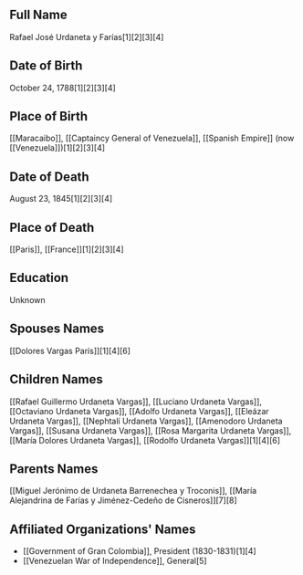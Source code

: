 ## Full Name
Rafael José Urdaneta y Farías[1][2][3][4]

## Date of Birth
October 24, 1788[1][2][3][4]

## Place of Birth
[[Maracaibo]], [[Captaincy General of Venezuela]], [[Spanish Empire]] (now [[Venezuela]])[1][2][3][4]

## Date of Death
August 23, 1845[1][2][3][4]

## Place of Death
[[Paris]], [[France]][1][2][3][4]

## Education
Unknown

## Spouses Names
[[Dolores Vargas París]][1][4][6]

## Children Names
[[Rafael Guillermo Urdaneta Vargas]], [[Luciano Urdaneta Vargas]], [[Octaviano Urdaneta Vargas]], [[Adolfo Urdaneta Vargas]], [[Eleázar Urdaneta Vargas]], [[Nephtalí Urdaneta Vargas]], [[Amenodoro Urdaneta Vargas]], [[Susana Urdaneta Vargas]], [[Rosa Margarita Urdaneta Vargas]], [[María Dolores Urdaneta Vargas]], [[Rodolfo Urdaneta Vargas]][1][4][6]

## Parents Names
[[Miguel Jerónimo de Urdaneta Barrenechea y Troconis]], [[María Alejandrina de Farías y Jiménez-Cedeño de Cisneros]][7][8]

## Affiliated Organizations' Names
- [[Government of Gran Colombia]], President (1830-1831)[1][4]
- [[Venezuelan War of Independence]], General[5]

